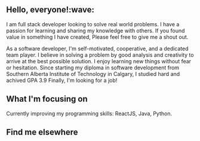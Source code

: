 <h2>Hello, everyone!:wave:</h2>

I am full stack developer looking to solve real world problems. I have a passion for learning and sharing my knowledge with others. 
If you found value in something I have created, Please feel free to give me a shout out. 

As a software developer, I'm self-motivated, cooperative, and a dedicated team player. 
I believe in solving a problem by good analysis and creativity to arrive at the best possible solution. I enjoy learning new things without fear or hesitation.
Since starting my diploma in software development from Southern Alberta Institute of Technology in Calgary, I studied hard and achived GPA 3.9
Finally, I'm looking for a job!

<h2>What I'm focusing on</h2>

Currently improving my programming skills: ReactJS, Java, Python.

<h2>Find me elsewhere</h2>

[<img scr='https://www.google.com/url?sa=i&url=https%3A%2F%2Fgithub.com%2Fedent%2FSuperTinyIcons&psig=AOvVaw0DLtNXJnm3fTZNxkMuyNl5&ust=1636481125138000&source=images&cd=vfe&ved=0CAsQjRxqFwoTCNCa6bOtifQCFQAAAAAdAAAAABAD'>](https://www.linkedin.com/in/akshat-sawraj-756a691b6/)
